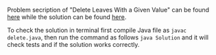 Problem secription of "Delete Leaves With a Given Value" can be found [here](https://leetcode.com/problems/delete-leaves-with-a-given-value/) while the solution can be found [here](https://github.com/aurimas13/Solutions-To-Problems/blob/main/LeetCode/Java%20Solutions/Delete%20Leaves%20With%20a%20Given%20Value/delete.java).

To check the solution in terminal first compile Java file as `javac delete.java`, then run the command as follows `java Solution` and it will check tests and if the solution works correctly.
